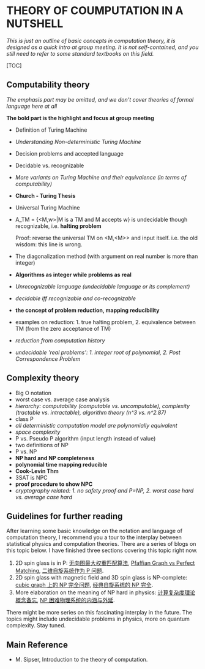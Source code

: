 # THEORY OF COUMPUTATION IN A NUTSHELL

*This is just an outline of basic concepts in computation theory, it is designed as a quick intro at group meeting. It is not self-contained, and you still need to refer to some standard textbooks on this field.*

[TOC]

## Computability theory

*The emphasis part may be omitted, and we don't cover theories of formal language here at all*

**The bold part is the highlight and focus at group meeting**

* Definition of Turing Machine

* *Understanding Non-deterministic Turing Machine*

* Decision problems and accepted language

* Decidable vs. recognizable

* *More variants on Turing Machine and their equivalence (in terms of computability)*

* **Church - Turing Thesis**

* Universal Turing Machine

* A_TM = {\<M,w\>|M is a TM and M accepts w} is undecidable though recognizable, i.e. **halting problem**

  Proof: reverse the universal TM on \<M,\<M\>\> and input itself. i.e. the old wisdom: this line is wrong.

* The diagonalization method (with argument on real number is more than integer)

* **Algorithms as integer while problems as real**

* *Unrecognizable language (undecidable language or its complement)*

* *decidable iff recognizable and co-recognizable*

* **the concept of problem reduction, mapping reducibility**

* examples on reduction: 1. true halting problem, 2. equivalence between TM (from the zero acceptance of TM)

* *reduction from computation history*

* *undecidable 'real problems': 1. integer root of polynomial, 2. Post Correspondence Problem*

## Complexity theory

* Big O notation
* worst case vs. average case analysis
* *hierarchy: computability (computable vs. uncomputable), complexity (tractable vs. intractable), algorithm theory (n^3 vs. n^2.87)*
* class P
* *all deterministic computation model are polynomially equivalent*
* *space complexity*
* P vs. Pseudo P algorithm (input length instead of value)
* two definitions of NP
* P vs. NP
* **NP hard and NP completeness**
* **polynomial time mapping reducible**
* **Cook-Levin Thm**
* 3SAT is NPC
* **proof procedure to show NPC**
* *cryptography related: 1. no safety proof and P=NP, 2. worst case hard vs. average case hard*

## Guidelines for further reading

After learning some basic knowledge on the notation and language of computation theory, I recommend you a tour to the interplay between statistical physics and computation theories. There are a series of blogs on this topic below. I have finished three sections covering this topic right now.

1. 2D spin glass is in P: [无向图最大权重匹配算法](https://re-ra.xyz/%E6%97%A0%E5%90%91%E5%9B%BE%E7%9A%84%E6%9C%80%E5%A4%A7%E6%9D%83%E9%87%8D%E5%8C%B9%E9%85%8D%E7%AE%97%E6%B3%95/), [Pfaffian Graph vs Perfect Matching](https://re-ra.xyz/Pfaffian-Graph-vs-Perfect-Matching/), [二维自旋系统作为 P 问题](https://re-ra.xyz/%E4%BA%8C%E7%BB%B4%E8%87%AA%E6%97%8B%E7%B3%BB%E7%BB%9F%E4%BD%9C%E4%B8%BA-P-%E9%97%AE%E9%A2%98/).
2. 2D spin glass with magnetic field and 3D spin glass is NP-complete: [cubic graph 上的 NP 完全问题](https://re-ra.xyz/cubic-graph-%E4%B8%8A%E7%9A%84-NP-%E5%AE%8C%E5%85%A8%E9%97%AE%E9%A2%98/), [经典自旋系统的 NP 完全](https://re-ra.xyz/%E7%BB%8F%E5%85%B8%E8%87%AA%E6%97%8B%E7%B3%BB%E7%BB%9F%E7%9A%84-NP-%E5%AE%8C%E5%85%A8/).
3. More elaboration on the meaning of NP hard in physics: [ 计算复杂度理论概念备忘](https://re-ra.xyz/%E8%AE%A1%E7%AE%97%E5%A4%8D%E6%9D%82%E5%BA%A6%E7%90%86%E8%AE%BA%E6%A6%82%E5%BF%B5%E5%A4%87%E5%BF%98/), [NP 困难物理系统的内涵与外延](https://re-ra.xyz/NP-%E5%9B%B0%E9%9A%BE%E7%89%A9%E7%90%86%E7%B3%BB%E7%BB%9F%E7%9A%84%E5%86%85%E6%B6%B5%E4%B8%8E%E5%A4%96%E5%BB%B6/).

There might be more series on this fascinating interplay in the future. The topics might include undecidable problems in physics, more on quantum complexity. Stay tuned.


## Main Reference

* M. Sipser, Introduction to the theory of computation.